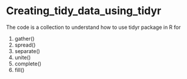 # Creating_tidy_data_using_tidyr
The code is a collection to understand how to use tidyr package in R for
1. gather()
2. spread()
3. separate()
4. unite()
5. complete()
6. fill()

